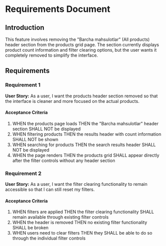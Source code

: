 # Requirements Document

## Introduction

This feature involves removing the "Barcha mahsulotlar" (All products) header section from the products grid page. The section currently displays product count information and filter clearing options, but the user wants it completely removed to simplify the interface.

## Requirements

### Requirement 1

**User Story:** As a user, I want the products header section removed so that the interface is cleaner and more focused on the actual products.

#### Acceptance Criteria

1. WHEN the products page loads THEN the "Barcha mahsulotlar" header section SHALL NOT be displayed
2. WHEN filtering products THEN the results header with count information SHALL NOT be shown
3. WHEN searching for products THEN the search results header SHALL NOT be displayed
4. WHEN the page renders THEN the products grid SHALL appear directly after the filter controls without any header section

### Requirement 2

**User Story:** As a user, I want the filter clearing functionality to remain accessible so that I can still reset my filters.

#### Acceptance Criteria

1. WHEN filters are applied THEN the filter clearing functionality SHALL remain available through existing filter controls
2. WHEN the header is removed THEN no existing filter functionality SHALL be broken
3. WHEN users need to clear filters THEN they SHALL be able to do so through the individual filter controls